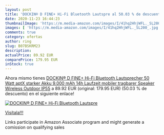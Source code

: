 ```yaml
---
layout: post
title: 'DOCKIN® D FINE+ Hi-Fi Bluetooth Lautspre al 50.03 % de descuento'
date: 2020-11-23 16:44:23
thumbnailImage: 'https://m.media-amazon.com/images/I/41hq2HhjWFL._SL200_.jpg'
images: [ 'https://m.media-amazon.com/images/I/41hq2HhjWFL._SL200_.jpg' ]
comments: true
category: ofertas
author: ring
slug: B07BSKRM23
description:
actualPrice: 89.92 EUR
comparePrice: 179.95 EUR
inStock: true
---
```


Ahora mismo tienes [DOCKIN® D FINE+ Hi-Fi Bluetooth Lautsprecher 50 Watt aptX  starker Akku  9.000 mAh  14h Laufzeit  mobiler tragbarer Speaker  Wireless  Outdoor IP55](https://www.amazon.de/dp/B07BSKRM23/?tag=tolees0ca-21) a 89.92 EUR (original: 179.95 EUR) (50.03 %  de descuento) en el siguiente enlace!

[![DOCKIN® D FINE+ Hi-Fi Bluetooth Lautspre](https://m.media-amazon.com/images/I/41hq2HhjWFL._SL200_.jpg)](https://www.amazon.de/dp/B07BSKRM23/?tag=tolees0ca-21)

[Visítala!!!](https://www.amazon.de/dp/B07BSKRM23/?tag=tolees0ca-21)

Links participate in Amazon Associate program and might generate a comission on qualifying sales

